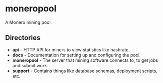 # moneropool

A Monero mining pool.

## Directories

* **api** - HTTP API for miners to view statistics like hashrate.
* **docs** - Documentation for setting up and configuring the pool.
* **moneropool** - The server that mining software connects to, to get
  jobs and submit work.
* **support** - Contains things like database schemas, deployment
  scripts, etc.
